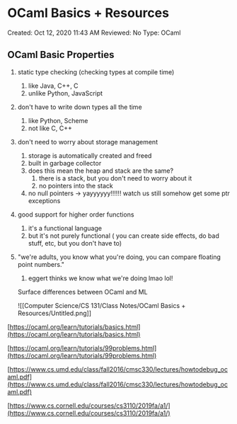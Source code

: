 # OCaml Basics + Resources

Created: Oct 12, 2020 11:43 AM
Reviewed: No
Type: OCaml

## OCaml Basic Properties

1. static type checking (checking types at compile time) 
    1. like Java, C++, C
    2. unlike Python, JavaScript
2. don't have to write down types all the time 
    1. like Python, Scheme
    2. not like C, C++
3. don't need to worry about storage management
    1. storage is automatically created and freed
    2. built in garbage collector 
    3. does this mean the heap and stack are the same? 
        1. there is a stack, but you don't need to worry about it 
        2. no pointers into the stack 
    4. no null pointers → yayyyyyy!!!!!! watch us still somehow get some ptr exceptions
4. good support for higher order functions
    1. it's a functional language
    2. but it's not purely functional ( you can create side effects, do bad stuff, etc, but you don't have to)
5. "we're adults, you know what you're doing, you can compare floating point numbers." 
    1. eggert thinks we know what we're doing lmao lol!

    Surface differences between OCaml and ML

    ![[Computer Science/CS 131/Class Notes/OCaml Basics + Resources/Untitled.png]]

[https://ocaml.org/learn/tutorials/basics.html](https://ocaml.org/learn/tutorials/basics.html)

[https://ocaml.org/learn/tutorials/99problems.html](https://ocaml.org/learn/tutorials/99problems.html)

[https://www.cs.umd.edu/class/fall2016/cmsc330/lectures/howtodebug_ocaml.pdf](https://www.cs.umd.edu/class/fall2016/cmsc330/lectures/howtodebug_ocaml.pdf)

[https://www.cs.cornell.edu/courses/cs3110/2019fa/a1/](https://www.cs.cornell.edu/courses/cs3110/2019fa/a1/)